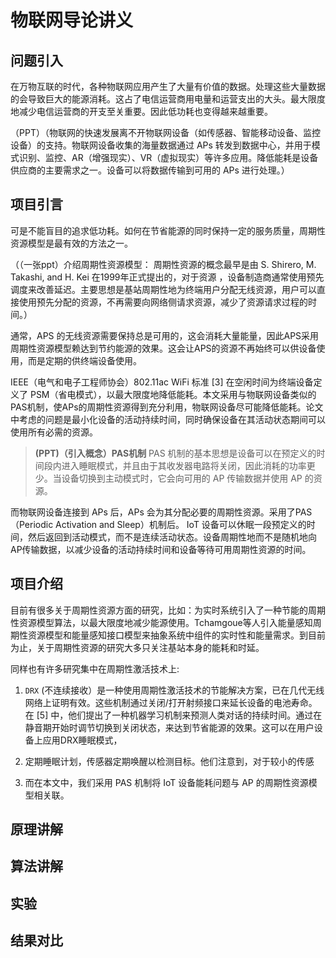 # 物联网导论讲义

## 问题引入

在万物互联的时代，各种物联网应用产生了大量有价值的数据。处理这些大量数据的会导致巨大的能源消耗。这占了电信运营商用电量和运营支出的大头。最大限度地减少电信运营商的开支至关重要。因此低功耗也变得越来越重要。

（PPT）（物联网的快速发展离不开物联网设备（如传感器、智能移动设备、监控设备）的支持。物联网设备收集的海量数据通过 APs 转发到数据中心，并用于模式识别、监控、AR（增强现实）、VR（虚拟现实）等许多应用。降低能耗是设备供应商的主要需求之一。设备可以将数据传输到可用的 APs 进行处理。）

## 项目引言

可是不能盲目的追求低功耗。如何在节省能源的同时保持一定的服务质量，周期性资源模型是最有效的方法之一。

（（一张ppt）介绍周期性资源模型： 周期性资源的概念最早是由 S. Shirero, M. Takashi, and H. Kei 在1999年正式提出的，对于资源 ，设备制造商通常使用预先调度来改善延迟。主要思想是基站周期性地为终端用户分配无线资源，用户可以直接使用预先分配的资源，不再需要向网络侧请求资源，减少了资源请求过程的时间。）

通常，APS 的无线资源需要保持总是可用的，这会消耗大量能量，因此APS采用周期性资源模型赖达到节约能源的效果。这会让APS的资源不再始终可以供设备使用，而是定期的供终端设备使用。

IEEE（电气和电子工程师协会）802.11ac WiFi 标准 [3] 在空闲时间为终端设备定义了 PSM（省电模式），以最大限度地降低能耗。本文采用与物联网设备类似的PAS机制，使APs的周期性资源得到充分利用，物联网设备尽可能降低能耗。论文中考虑的问题是最小化设备的活动持续时间，同时确保设备在其活动状态期间可以使用所有必需的资源。

>**(PPT)（引入概念）PAS机制**
PAS 机制的基本思想是设备可以在预定义的时间段内进入睡眠模式，并且由于其收发器电路将关闭，因此消耗的功率更少。当设备切换到主动模式时，它会向可用的 AP 传输数据并使用 AP 的资源。

而物联网设备连接到 APs 后，APs 会为其分配必要的周期性资源。采用了PAS（Periodic Activation and Sleep）机制后。 IoT 设备可以休眠一段预定义的时间，然后返回到活动模式，而不是连续活动状态。设备周期性地而不是随机地向AP传输数据，以减少设备的活动持续时间和设备等待可用周期性资源的时间。



## 项目介绍

目前有很多关于周期性资源方面的研究，比如：为实时系统引入了一种节能的周期性资源模型算法，以最大限度地减少能源使用。Tchamgoue等人引入能量感知周期性资源模型和能量感知接口模型来抽象系统中组件的实时性和能量需求。到目前为止，关于周期性资源的研究大多只关注基站本身的能耗和时延。

同样也有许多研究集中在周期性激活技术上:

1. `DRX`  (不连续接收）是一种使用周期性激活技术的节能解决方案，已在几代无线网络上证明有效。这些机制通过关闭/打开射频接口来延长设备的电池寿命。在 [5] 中，他们提出了一种机器学习机制来预测人类对话的持续时间。通过在静音期开始时调节切换到关闭状态，来达到节省能源的效果。这可以在用户设备上应用DRX睡眠模式，
2. 定期睡眠计划，传感器定期唤醒以检测目标。他们注意到，对于较小的传感

2. 而在本文中，我们采用 PAS 机制将 IoT 设备能耗问题与 AP 的周期性资源模型相关联。



## 原理讲解


## 算法讲解


## 实验

## 结果对比

